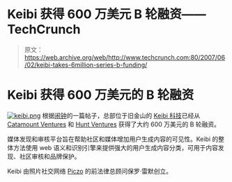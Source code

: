 # Keibi 获得 600 万美元 B 轮融资——TechCrunch

> 原文：<https://web.archive.org/web/http://www.techcrunch.com:80/2007/06/02/keibi-takes-6million-series-b-funding/>

# Keibi 获得 600 万美元的 B 轮融资

[![keibi.png](img/8869be5d305e05b9bc1082357fefa74e.png)](https://web.archive.org/web/20210614233037/http://www.keibiinc.com/index.php?option=com_content&task=view&id=13&Itemid=29) 根据[闹钟](https://web.archive.org/web/20210614233037/http://www.thealarmclock.com/mt/archives/2007/06/social_media_an.html)的一篇帖子，总部位于旧金山的 [Keibi 科技](https://web.archive.org/web/20210614233037/http://www.keibiinc.com/)已经从 [Catamount Ventures](https://web.archive.org/web/20210614233037/http://www.catamountventures.com/) 和 [Hunt Ventures](https://web.archive.org/web/20210614233037/http://www.huntventures.com/) 获得了大约 600 万美元的 B 轮融资。

媒体发现和审核平台旨在帮助社区和媒体增加用户生成内容的可见性。Keibi 的整体方法使用 web 语义和识别引擎来提供强大的用户生成内容分类，可用于内容发现、社区审核和品牌保护。

Keibi 由照片社交网络 [Piczo](https://web.archive.org/web/20210614233037/http://www.beta.techcrunch.com/tag/piczo) 的前法律总顾问保罗·雷默创立。